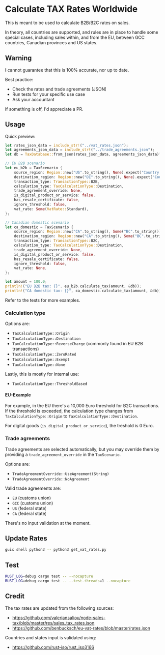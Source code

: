 # Calculate TAX Rates Worldwide

This is meant to be used to calculate B2B/B2C rates on sales.

In theory, all countries are supported, and rules are in place to handle some special cases, including sales within, and from the EU, between GCC countries, Canadian provinces and US states.

## Warning

I cannot guarantee that this is 100% accurate, nor up to date.

Best practice:

- Check the rates and trade agreements (JSON)
- Run tests for your specific use case
- Ask your accountant

If something is off, I'd appreciate a PR.

## Usage

Quick preview:

```rs
let rates_json_data = include_str!("../vat_rates.json");
let agreements_json_data = include_str!("../trade_agreements.json");
let db = TaxDatabase::from_json(rates_json_data, agreements_json_data)?;

// EU B2B scenario
let eu_b2b = TaxScenario {
    source_region: Region::new("US".to_string(), None).expect("Country code to be valid"),
    destination_region: Region::new("DE".to_string(), None).expect("Country code to be valid"),
    transaction_type: TransactionType::B2B,
    calculation_type: TaxCalculationType::Destination,
    trade_agreement_override: None,
    is_digital_product_or_service: false,
    has_resale_certificate: false,
    ignore_threshold: false,
    vat_rate: Some(VatRate::Standard),
};

// Canadian domestic scenario
let ca_domestic = TaxScenario {
    source_region: Region::new("CA".to_string(), Some("BC".to_string())).expect("Country and region code is invalid"),
    destination_region: Region::new("CA".to_string(), Some("BC".to_string())).expect("Country and region code is invalid"),
    transaction_type: TransactionType::B2C,
    calculation_type: TaxCalculationType::Destination,
    trade_agreement_override: None,
    is_digital_product_or_service: false,
    has_resale_certificate: false,
    ignore_threshold: false,
    vat_rate: None,
};

let amount = 100.0;
println!("EU B2B tax: {}", eu_b2b.calculate_tax(amount, &db));
println!("CA domestic tax: {}", ca_domestic.calculate_tax(amount, &db));
```

Refer to the tests for more examples.

### Calculation type

Options are:
- `TaxCalculationType::Origin`
- `TaxCalculationType::Destination`
- `TaxCalculationType::ReverseCharge` (commonly found in EU B2B transactions)
- `TaxCalculationType::ZeroRated`
- `TaxCalculationType::Exempt`
- `TaxCalculationType::None`

Lastly, this is mostly for internal use:
- `TaxCalculationType::ThresholdBased`

#### EU-Example

For example, in the EU there's a 10,000 Euro threshold for B2C transactions. If the threshold is exceeded, the calculation type changes from `TaxCalculationType::Origin` to `TaxCalculationType::Destination`.

For digital goods (`is_digital_product_or_service`), the treshold is 0 Euro.

### Trade agreements

Trade agreements are selected automatically, but you may override them by providing a `trade_agreement_override` in the `TaxScenario`.

Options are:

- `TradeAgreementOverride::UseAgreement(String)`
- `TradeAgreementOverride::NoAgreement`

Valid trade agreements are:

- `EU` (customs union)
- `GCC` (customs union)
- `US` (federal state)
- `CA` (federal state)

There's no input validation at the moment.

## Update Rates

```bash
guix shell python3 -- python3 get_vat_rates.py
```

## Test

```bash
RUST_LOG=debug cargo test -- --nocapture
RUST_LOG=debug cargo test -- --test-threads=1 --nocapture
```

## Credit

The tax rates are updated from the following sources:
- https://github.com/valeriansaliou/node-sales-tax/blob/master/res/sales_tax_rates.json
- https://github.com/benbucksch/eu-vat-rates/blob/master/rates.json

Countries and states input is validated using:
- https://github.com/rust-iso/rust_iso3166


